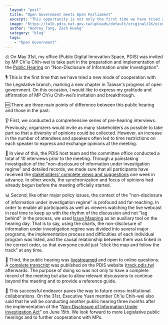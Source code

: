 ```yaml
---
  layout: "post"
  title: "Open Government meets Open Parliament"
  excerpt: "This opportunity is not only the first time we have tried a new mode of cooperation with the legislators' office, but also a new chapter in the process of Taiwan's promotion of open government and the opening of the Congress."
  image: "https://talk.pdis.nat.gov.tw/uploads/default/original/2X/e/ec5471e279d887cd99eb619ea8960dca9790691f.jpeg"
  author: "Audrey Tang, Zach Huang"
  category: "blog"
  tags: 
    - "Open Government"
---
```

⚖️ On May 31st, my office (Public Digital Innovation Space, PDIS) was invited by MP Ch'iu Chih-wei to take part in the preparation and implementation of the [Public Hearing](https://www.facebook.com/permalink.php?story_fbid=2677074105864517&id=1588286501409955) on "Non-Disclosure of Information under Investigation".

🎙️ This is the first time that we have tried a new mode of cooperation with the Legislative branch, marking a new chapter in Taiwan's progress of open government. On this occasion, I would like to express my gratitude and affirmation of MP Ch'iu Chih-wei’s invitation and breakthrough.

🆕 There are three main points of difference between this public hearing and those in the past:

👂 First, we conducted a comprehensive series of pre-hearing interviews. Previously, organizers would invite as many stakeholders as possible to take part so that a diversity of opinions could be collected. However, an increase in the number of attendees and speakers often led to time restrictions on each speaker to express and exchange opinions at the meeting.

💬 In view of this, the PDIS host team and the committee office conducted a total of 10 interviews prior to the meeting. Through a painstaking investigation of the “non-disclosure of information under investigation regime” and detailed records, we made sure that all participants have received the [stakeholders' complete views and suggestions](https://docs.google.com/document/d/1mmEO8WPOzB8XDs4V0XMSmbO39I1ZkOZDTxks0J7cx-0/edit#heading=h.jgexw6fafmb) one week in advance. In other words, the synchronization and focus of opinions had already begun before the meeting officially started.

📊 Second, like other major policy issues, the context of the "non-disclosure of information under investigation regime" is profound and far-reaching. In order to enable all participants as well as viewers watching the live webcast in real time to keep up with the rhythm of the discussion and not "lag behind" in the process, we used [Issue Mapping](https://miro.com/app/board/o9J_kx42gKI=/) as an auxiliary tool on the hearing day. That is to say, using the charts, the non-disclosure of information under investigation regime was divided into several major programs, the implementation process and difficulties of each individual program was listed, and the causal relationship between them was linked in the correct order, so that everyone could just "click the map and follow the track" at any time.

📜 Third, the public hearing was [livestreamed](https://www.youtube.com/watch?v=M4laQWtbK4o) and open to online questions. A [complete transcript](https://sayit.pdis.nat.gov.tw/2019-05-31-%E8%90%BD%E5%AF%A6%E5%81%B5%E6%9F%A5%E4%B8%8D%E5%85%AC%E9%96%8B%E5%85%AC%E8%81%BD%E6%9C%83) was published on the PDIS website ([track.pdis.tw](https://track.pdis.tw/)) afterwards. The purpose of doing so was not only to have a complete record of the meeting but also to allow relevant discussions to continue beyond the meeting and to provide a reference guide.

🚀 This successful endeavor paves the way to future cross-institutional collaborations. On the 31st, Executive Yuan member Ch'iu Chih-wei also said that he will be conducting another public hearing three months after the implementation of the "[Non-Disclosure of Information Under Investigation Act](https://mojlaw.moj.gov.tw/LawContent.aspx?LSID=FL068478)" on June 15th. We look forward to more Legislative public hearings and to further cooperations with MPs.
